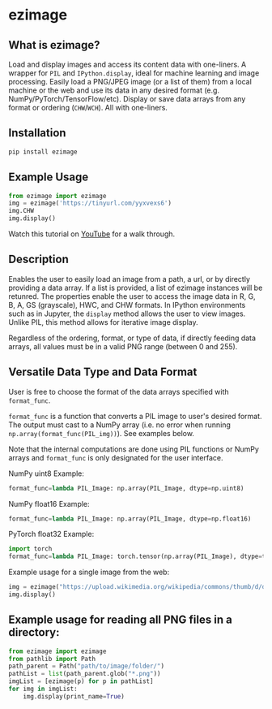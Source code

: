 # ezimage

## What is ezimage?
Load and display images and access its content data with one-liners. A wrapper for `PIL` and `IPython.display`, ideal for machine learning and image processing. Easily load a PNG/JPEG image (or a list of them) from a local machine or the web and use its data in any desired format (e.g. NumPy/PyTorch/TensorFlow/etc). Display or save data arrays from any format or ordering (`CHW`/`WCH`). All with one-liners.

## Installation

```bash
pip install ezimage
```
## Example Usage

```Python
from ezimage import ezimage
img = ezimage('https://tinyurl.com/yyxvexs6')
img.CHW
img.display()
```
Watch this tutorial on [YouTube]() for a walk through.

## Description
Enables the user to easily load an image from a path, a url, or by directly providing a data array. If a list is provided, a list of ezimage instances will be retunred.
The properties enable the user to access the image data in R, G, B, A, GS (grayscale), HWC, and CHW formats.
In IPython environments such as in Jupyter, the `display` method allows the user to view images. Unlike PIL, this method allows for iterative image display.

Regardless of the ordering, format, or type of data, if directly feeding data arrays, all values must be in a valid PNG range (between 0 and 255).

## Versatile Data Type and Data Format
User is free to choose the format of the data arrays specified with `format_func`.

`format_func` is a function that converts a PIL image to user's desired format.
The output must cast to a NumPy array (i.e. no error when running `np.array(format_func(PIL_img))`). See examples below.

Note that the internal computations are done using PIL functions or NumPy arrays and `format_func` is only designated for the user interface.

NumPy uint8 Example:

```Python
format_func=lambda PIL_Image: np.array(PIL_Image, dtype=np.uint8)
```

NumPy float16 Example:

```Python
format_func=lambda PIL_Image: np.array(PIL_Image, dtype=np.float16)
```

PyTorch float32 Example:

```Python
import torch
format_func=lambda PIL_Image: torch.tensor(np.array(PIL_Image), dtype=torch.float32)
```

Example usage for a single image from the web:

```Python
img = ezimage("https://upload.wikimedia.org/wikipedia/commons/thumb/d/da/Omar_Khayyam2.JPG/220px-Omar_Khayyam2.JPG")
img.display()
```

## Example usage for reading all PNG files in a directory:

```Python
from ezimage import ezimage
from pathlib import Path
path_parent = Path("path/to/image/folder/")
pathList = list(path_parent.glob("*.png"))
imgList = [ezimage(p) for p in pathList]
for img in imgList:
    img.display(print_name=True)
```
